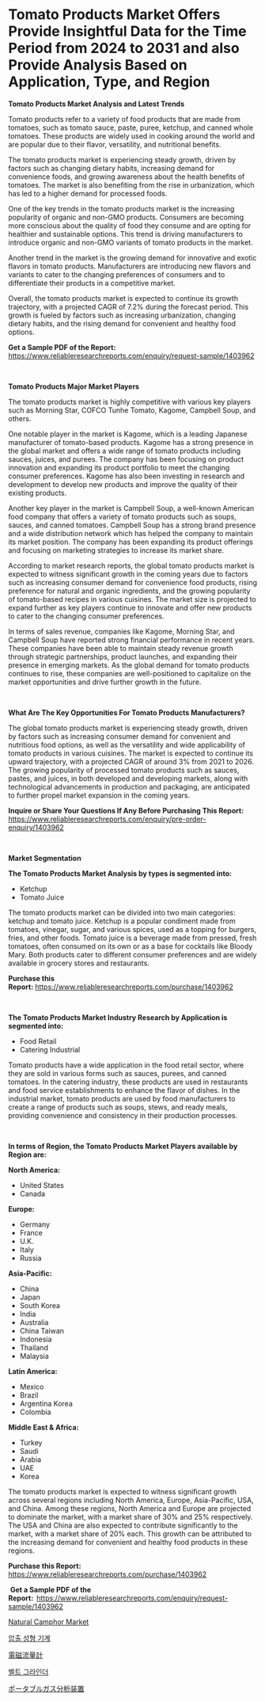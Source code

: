 <p><h1>Tomato Products Market Offers Provide Insightful Data for the Time Period from 2024 to 2031 and also Provide Analysis Based on Application, Type, and Region</h1></p><p><strong>Tomato Products Market Analysis and Latest Trends</strong></p>
<p><p>Tomato products refer to a variety of food products that are made from tomatoes, such as tomato sauce, paste, puree, ketchup, and canned whole tomatoes. These products are widely used in cooking around the world and are popular due to their flavor, versatility, and nutritional benefits.</p><p>The tomato products market is experiencing steady growth, driven by factors such as changing dietary habits, increasing demand for convenience foods, and growing awareness about the health benefits of tomatoes. The market is also benefiting from the rise in urbanization, which has led to a higher demand for processed foods.</p><p>One of the key trends in the tomato products market is the increasing popularity of organic and non-GMO products. Consumers are becoming more conscious about the quality of food they consume and are opting for healthier and sustainable options. This trend is driving manufacturers to introduce organic and non-GMO variants of tomato products in the market.</p><p>Another trend in the market is the growing demand for innovative and exotic flavors in tomato products. Manufacturers are introducing new flavors and variants to cater to the changing preferences of consumers and to differentiate their products in a competitive market.</p><p>Overall, the tomato products market is expected to continue its growth trajectory, with a projected CAGR of 7.2% during the forecast period. This growth is fueled by factors such as increasing urbanization, changing dietary habits, and the rising demand for convenient and healthy food options.</p></p>
<p><strong>Get a Sample PDF of the Report:&nbsp;</strong> <a href="https://www.reliableresearchreports.com/enquiry/request-sample/1403962">https://www.reliableresearchreports.com/enquiry/request-sample/1403962</a></p>
<p>&nbsp;</p>
<p><strong>Tomato Products Major Market Players</strong></p>
<p><p>The tomato products market is highly competitive with various key players such as Morning Star, COFCO Tunhe Tomato, Kagome, Campbell Soup, and others.</p><p>One notable player in the market is Kagome, which is a leading Japanese manufacturer of tomato-based products. Kagome has a strong presence in the global market and offers a wide range of tomato products including sauces, juices, and purees. The company has been focusing on product innovation and expanding its product portfolio to meet the changing consumer preferences. Kagome has also been investing in research and development to develop new products and improve the quality of their existing products.</p><p>Another key player in the market is Campbell Soup, a well-known American food company that offers a variety of tomato products such as soups, sauces, and canned tomatoes. Campbell Soup has a strong brand presence and a wide distribution network which has helped the company to maintain its market position. The company has been expanding its product offerings and focusing on marketing strategies to increase its market share.</p><p>According to market research reports, the global tomato products market is expected to witness significant growth in the coming years due to factors such as increasing consumer demand for convenience food products, rising preference for natural and organic ingredients, and the growing popularity of tomato-based recipes in various cuisines. The market size is projected to expand further as key players continue to innovate and offer new products to cater to the changing consumer preferences.</p><p>In terms of sales revenue, companies like Kagome, Morning Star, and Campbell Soup have reported strong financial performance in recent years. These companies have been able to maintain steady revenue growth through strategic partnerships, product launches, and expanding their presence in emerging markets. As the global demand for tomato products continues to rise, these companies are well-positioned to capitalize on the market opportunities and drive further growth in the future.</p></p>
<p>&nbsp;</p>
<p><strong>What Are The Key Opportunities For Tomato Products Manufacturers?</strong></p>
<p><p>The global tomato products market is experiencing steady growth, driven by factors such as increasing consumer demand for convenient and nutritious food options, as well as the versatility and wide applicability of tomato products in various cuisines. The market is expected to continue its upward trajectory, with a projected CAGR of around 3% from 2021 to 2026. The growing popularity of processed tomato products such as sauces, pastes, and juices, in both developed and developing markets, along with technological advancements in production and packaging, are anticipated to further propel market expansion in the coming years.</p></p>
<p><strong>Inquire or Share Your Questions If Any Before Purchasing This Report:</strong> <a href="https://www.reliableresearchreports.com/enquiry/pre-order-enquiry/1403962">https://www.reliableresearchreports.com/enquiry/pre-order-enquiry/1403962</a></p>
<p>&nbsp;</p>
<p><strong>Market Segmentation</strong></p>
<p><strong>The Tomato Products Market Analysis by types is segmented into:</strong></p>
<p><ul><li>Ketchup</li><li>Tomato Juice</li></ul></p>
<p><p>The tomato products market can be divided into two main categories: ketchup and tomato juice. Ketchup is a popular condiment made from tomatoes, vinegar, sugar, and various spices, used as a topping for burgers, fries, and other foods. Tomato juice is a beverage made from pressed, fresh tomatoes, often consumed on its own or as a base for cocktails like Bloody Mary. Both products cater to different consumer preferences and are widely available in grocery stores and restaurants.</p></p>
<p><strong>Purchase this Report:&nbsp;</strong><a href="https://www.reliableresearchreports.com/purchase/1403962">https://www.reliableresearchreports.com/purchase/1403962</a></p>
<p>&nbsp;</p>
<p><strong>The Tomato Products Market Industry Research by Application is segmented into:</strong></p>
<p><ul><li>Food Retail</li><li>Catering Industrial</li></ul></p>
<p><p>Tomato products have a wide application in the food retail sector, where they are sold in various forms such as sauces, purees, and canned tomatoes. In the catering industry, these products are used in restaurants and food service establishments to enhance the flavor of dishes. In the industrial market, tomato products are used by food manufacturers to create a range of products such as soups, stews, and ready meals, providing convenience and consistency in their production processes.</p></p>
<p>&nbsp;</p>
<p><strong>In terms of Region, the Tomato Products Market Players available by Region are:</strong></p>
<p>
    <p> <strong> North America: </strong>
        <ul>
            <li>United States</li>
            <li>Canada</li>
        </ul>
        </p> 
    <p> <strong> Europe: </strong>
        <ul>
            <li>Germany</li>
            <li>France</li>
            <li>U.K.</li>
            <li>Italy</li>
            <li>Russia</li>
        </ul>
        </p> 
    <p> <strong> Asia-Pacific: </strong>
        <ul>
            <li>China</li>
            <li>Japan</li>
            <li>South Korea</li>
            <li>India</li>
            <li>Australia</li>
            <li>China Taiwan</li>
            <li>Indonesia</li>
            <li>Thailand</li>
            <li>Malaysia</li>
        </ul>
        </p> 
    <p> <strong> Latin America: </strong>
        <ul>
            <li>Mexico</li>
            <li>Brazil</li>
            <li>Argentina Korea</li>
            <li>Colombia</li>
        </ul>
        </p> 
    <p> <strong> Middle East & Africa: </strong>
        <ul>
            <li>Turkey</li>
            <li>Saudi</li>
            <li>Arabia</li>
            <li>UAE</li>
            <li>Korea</li>
        </ul>
    </p>
    </p>
<p><p>The tomato products market is expected to witness significant growth across several regions including North America, Europe, Asia-Pacific, USA, and China. Among these regions, North America and Europe are projected to dominate the market, with a market share of 30% and 25% respectively. The USA and China are also expected to contribute significantly to the market, with a market share of 20% each. This growth can be attributed to the increasing demand for convenient and healthy food products in these regions.</p></p>
<p><strong>Purchase this Report: </strong><a href="https://www.reliableresearchreports.com/purchase/1403962">https://www.reliableresearchreports.com/purchase/1403962</a></p>
<p>&nbsp;<strong>Get a Sample PDF of the Report:&nbsp;&nbsp;</strong><a href="https://www.reliableresearchreports.com/enquiry/request-sample/1403962">https://www.reliableresearchreports.com/enquiry/request-sample/1403962</a></p>
<p><strong></strong></p>
<p><p><a href="https://view.publitas.com/reportprime-1/natural-camphor-market-size-focuses-on-market-dynamics-in-depth-analysis-and-future-projections-of-its-market-forecasted-for-period-from-2024-to-2031/">Natural Camphor Market</a></p><p><a href="https://medium.com/@nenoworleyg3rknpg0vak2pcs/%EC%95%95%EC%B6%9C-%EC%84%B1%ED%98%95-%EA%B8%B0%EA%B3%84-%EC%8B%9C%EC%9E%A5-%EA%B7%9C%EB%AA%A8-%EB%B0%8F-%EC%8B%9C%EC%9E%A5-%EB%8F%99%ED%96%A5-%EC%99%84%EB%B2%BD%ED%95%9C-%EC%82%B0%EC%97%85-%EA%B0%9C%EC%9A%94-2024%EB%85%84%EB%B6%80%ED%84%B0-2031%EB%85%84%EA%B9%8C%EC%A7%80-23d993591268">압출 성형 기계</a></p><p><a href="https://medium.com/@andrade7361/%E9%9B%BB%E7%A3%81%E6%B5%81%E9%87%8F%E8%A8%88%E5%B8%82%E5%A0%B4-%E5%B8%82%E5%A0%B4cagr-%E5%B8%82%E5%A0%B4%E5%8B%95%E5%90%91-%E3%81%8A%E3%82%88%E3%81%B3%E6%88%90%E9%95%B7%E6%88%A6%E7%95%A5%E3%81%AB%E9%96%A2%E3%81%99%E3%82%8B%E8%A6%8B%E8%A7%A3-17d55cbe066e">電磁流量計</a></p><p><a href="https://medium.com/@nenoworleyg3rknpg0vak2pcs/%EB%B2%A8%ED%8A%B8-%EA%B7%B8%EB%9D%BC%EC%9D%B8%EB%8D%94-%EC%8B%9C%EC%9E%A5-%EC%A0%84%EB%A7%9D-%EC%82%B0%EC%97%85-%EA%B0%9C%EC%9A%94-%EB%B0%8F-%EC%98%88%EC%B8%A1-2024%EB%85%84%EB%B6%80%ED%84%B0-2031%EB%85%84%EA%B9%8C%EC%A7%80-93b5040ad0db">벨트 그라인더</a></p><p><a href="https://medium.com/@andrade7361/%E3%83%9D%E3%83%BC%E3%82%BF%E3%83%96%E3%83%AB%E3%82%AC%E3%82%B9%E3%82%A2%E3%83%8A%E3%83%A9%E3%82%A4%E3%82%B6%E3%83%BC%E5%B8%82%E5%A0%B4-%E5%B8%82%E5%A0%B4cagr-%E5%B8%82%E5%A0%B4%E3%83%88%E3%83%AC%E3%83%B3%E3%83%89-%E3%81%8A%E3%82%88%E3%81%B3%E6%88%90%E9%95%B7%E6%88%A6%E7%95%A5%E3%81%B8%E3%81%AE%E6%B4%9E%E5%AF%9F-e81e70544ae2">ポータブルガス分析装置</a></p></p>